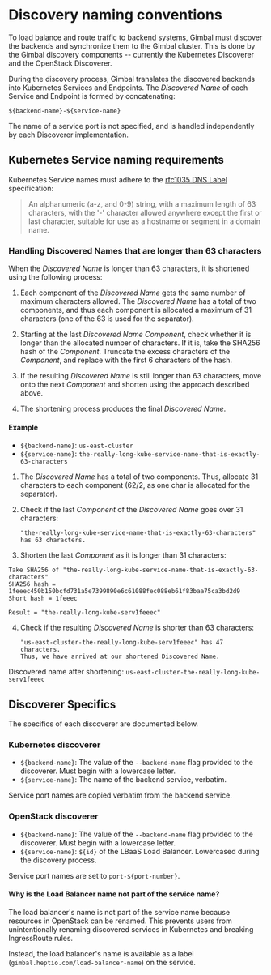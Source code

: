 # Discovery naming conventions

To load balance and route traffic to backend systems, Gimbal must
discover the backends and synchronize them to the Gimbal cluster. This is done
by the Gimbal discovery components -- currently the Kubernetes Discoverer and the
OpenStack Discoverer.

During the discovery process, Gimbal translates the discovered backends into
Kubernetes Services and Endpoints. The _Discovered Name_ of each Service and
Endpoint is formed by concatenating:

```
${backend-name}-${service-name}
```

The name of a service port is not specified, and is handled independently by each
Discoverer implementation.

## Kubernetes Service naming requirements

Kubernetes Service names must adhere to the [rfc1035 DNS Label](https://github.com/kubernetes/community/blob/master/contributors/design-proposals/architecture/identifiers.md) specification:

> An alphanumeric (a-z, and 0-9) string, with a maximum length of 63 characters,
> with the '-' character allowed anywhere except the first or last character,
> suitable for use as a hostname or segment in a domain name.

### Handling Discovered Names that are longer than 63 characters

When the _Discovered Name_ is longer than 63 characters, it is shortened using
the following process:

1. Each component of the _Discovered Name_ gets the same number of maximum
   characters allowed. The _Discovered Name_ has a total of two components, and
   thus each component is allocated a maximum of 31 characters (one of the 63 is
   used for the separator).

2. Starting at the last _Discovered Name Component_, check whether it is longer
   than the allocated number of characters. If it is, take the SHA256 hash of
   the _Component_. Truncate the excess characters of the _Component_, and
   replace with the first 6 characters of the hash.

3. If the resulting _Discovered Name_ is still longer than 63 characters, move
   onto the next _Component_ and shorten using the approach described above.

4. The shortening process produces the final _Discovered Name_.

#### Example

- `${backend-name}`: `us-east-cluster`
- `${service-name}`: `the-really-long-kube-service-name-that-is-exactly-63-characters`

1. The _Discovered Name_ has a total of two components. Thus, allocate 31
   characters to each component (62/2, as one char is allocated for the
   separator).

2. Check if the last _Component_ of the _Discovered Name_ goes over 31 characters:

    ```
    "the-really-long-kube-service-name-that-is-exactly-63-characters" has 63 characters.
    ```

3. Shorten the last _Component_ as it is longer than 31 characters:

  ```
  Take SHA256 of "the-really-long-kube-service-name-that-is-exactly-63-characters"
  SHA256 hash = 1feeec450b150bcfd731a5e7399890e6c61088fec088eb61f83baa75ca3bd2d9
  Short hash = 1feeec

  Result = "the-really-long-kube-serv1feeec"
  ```

4. Check if the resulting _Discovered Name_ is shorter than 63 characters:

    ```
    "us-east-cluster-the-really-long-kube-serv1feeec" has 47 characters.
    Thus, we have arrived at our shortened Discovered Name.
    ```

Discovered name after shortening: `us-east-cluster-the-really-long-kube-serv1feeec`

## Discoverer Specifics

The specifics of each discoverer are documented below.

### Kubernetes discoverer

- `${backend-name}`: The value of the `--backend-name` flag provided to the
  discoverer. Must begin with a lowercase letter.
- `${service-name}`: The name of the backend service, verbatim.

Service port names are copied verbatim from the backend service.

### OpenStack discoverer

- `${backend-name}`: The value of the `--backend-name` flag provided to the
  discoverer. Must begin with a lowercase letter.
- `${service-name}`: `${id}` of the LBaaS Load Balancer. Lowercased during the discovery process.

Service port names are set to `port-${port-number}`.

#### Why is the Load Balancer name not part of the service name?

The load balancer's name is not part of the service name because resources in
OpenStack can be renamed. This prevents users from unintentionally renaming
discovered services in Kubernetes and breaking IngressRoute rules.

Instead, the load balancer's name is available as a label
(`gimbal.heptio.com/load-balancer-name`) on the service.
